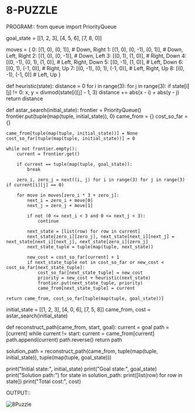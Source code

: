 # 8-PUZZLE

PROGRAM::
from queue import PriorityQueue

goal_state = [[1, 2, 3], [4, 5, 6], [7, 8, 0]]

moves = {
    0: [(1, 0), (0, 1)],      # Down, Right
    1: [(1, 0), (0, -1), (0, 1)], # Down, Left, Right
    2: [(1, 0), (0, -1)],     # Down, Left
    3: [(0, 1), (1, 0)],      # Right, Down
    4: [(0, -1), (0, 1), (1, 0)], # Left, Right, Down
    5: [(0, -1), (1, 0)],     # Left, Down
    6: [(0, 1), (-1, 0)],     # Right, Up
    7: [(0, -1), (0, 1), (-1, 0)], # Left, Right, Up
    8: [(0, -1), (-1, 0)]     # Left, Up
}

def heuristic(state):
    distance = 0
    for i in range(3):
        for j in range(3):
            if state[i][j] != 0:
                x, y = divmod(state[i][j] - 1, 3)
                distance += abs(x - i) + abs(y - j)
    return distance

def astar_search(initial_state):
    frontier = PriorityQueue()
    frontier.put(tuple(map(tuple, initial_state)), 0)
    came_from = {}
    cost_so_far = {}
    
    came_from[tuple(map(tuple, initial_state))] = None
    cost_so_far[tuple(map(tuple, initial_state))] = 0

    while not frontier.empty():
        current = frontier.get()

        if current == tuple(map(tuple, goal_state)):
            break

        zero_i, zero_j = next((i, j) for i in range(3) for j in range(3) if current[i][j] == 0)

        for move in moves[zero_i * 3 + zero_j]:
            next_i = zero_i + move[0]
            next_j = zero_j + move[1]

            if not (0 <= next_i < 3 and 0 <= next_j < 3):
                continue

            next_state = [list(row) for row in current]  
            next_state[zero_i][zero_j], next_state[next_i][next_j] = next_state[next_i][next_j], next_state[zero_i][zero_j]
            next_state_tuple = tuple(map(tuple, next_state))

            new_cost = cost_so_far[current] + 1
            if next_state_tuple not in cost_so_far or new_cost < cost_so_far[next_state_tuple]:
                cost_so_far[next_state_tuple] = new_cost
                priority = new_cost + heuristic(next_state)
                frontier.put(next_state_tuple, priority)
                came_from[next_state_tuple] = current

    return came_from, cost_so_far[tuple(map(tuple, goal_state))]

initial_state = [[1, 2, 3], [4, 0, 6], [7, 5, 8]]
came_from, cost = astar_search(initial_state)

def reconstruct_path(came_from, start, goal):
    current = goal
    path = [current]
    while current != start:
        current = came_from[current]
        path.append(current)
    path.reverse()
    return path

solution_path = reconstruct_path(came_from,
                                  tuple(map(tuple, initial_state)),
                                  tuple(map(tuple, goal_state)))

print("Initial state:", initial_state)
print("Goal state:", goal_state)
print("Solution path:")
for state in solution_path:
    print([list(row) for row in state])
print("Total cost:", cost)

OUTPUT::

![8Puzzle](https://github.com/user-attachments/assets/737d3e85-7a55-4b9f-b06f-3df89c7169c5)
